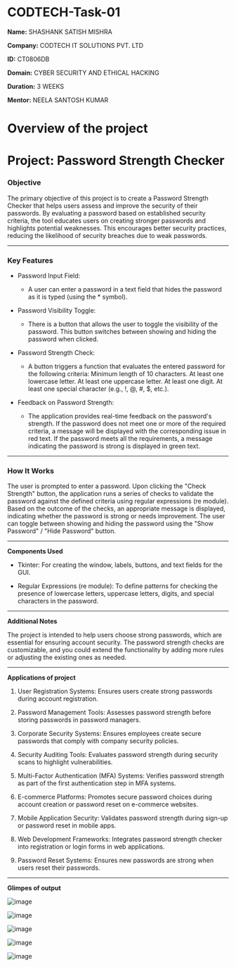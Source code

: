 # CODTECH-Task-01

**Name:** SHASHANK SATISH MISHRA

**Company:** CODTECH IT SOLUTIONS PVT. LTD

**ID:** CT0806DB

**Domain:** CYBER SECURITY AND ETHICAL HACKING

**Duration:** 3 WEEKS

**Mentor:** NEELA SANTOSH KUMAR

# Overview of the project

# Project: Password Strength Checker

### **Objective**

The primary objective of this project is to create a Password Strength Checker that helps users assess and improve the security of their passwords. By evaluating a password based on established security criteria, the tool educates users on creating stronger passwords and highlights potential weaknesses. This encourages better security practices, reducing the likelihood of security breaches due to weak passwords.

---

### **Key Features**

 - Password Input Field:
   - A user can enter a password in a text field that hides the password as it is typed (using the * symbol).

 - Password Visibility Toggle:
   - There is a button that allows the user to toggle the visibility of the password. This button switches between showing and hiding the password when clicked.

 - Password Strength Check:
     - A button triggers a function that evaluates the entered password for the following criteria:
     Minimum length of 10 characters.
     At least one lowercase letter.
     At least one uppercase letter.
     At least one digit.
     At least one special character (e.g., !, @, #, $, etc.).

 - Feedback on Password Strength:
    - The application provides real-time feedback on the password's strength. If the password does not meet one or more of the required criteria, a message will be displayed with the corresponding issue in red text.
    If the password meets all the requirements, a message indicating the password is strong is displayed in green text.

---

### **How It Works**

The user is prompted to enter a password.
Upon clicking the "Check Strength" button, the application runs a series of checks to validate the password against the defined criteria using regular expressions (re module).
Based on the outcome of the checks, an appropriate message is displayed, indicating whether the password is strong or needs improvement.
The user can toggle between showing and hiding the password using the "Show Password" / "Hide Password" button.

---

**Components Used**

 - Tkinter: For creating the window, labels, buttons, and text fields for the GUI.

 - Regular Expressions (re module): To define patterns for checking the presence of lowercase letters, uppercase letters, digits, and special characters in the password.

---

**Additional Notes**

The project is intended to help users choose strong passwords, which are essential for ensuring account security.
The password strength checks are customizable, and you could extend the functionality by adding more rules or adjusting the existing ones as needed.

---

**Applications of project**

1. User Registration Systems: Ensures users create strong passwords during account registration.

2. Password Management Tools: Assesses password strength before storing passwords in password managers.
 
3. Corporate Security Systems: Ensures employees create secure passwords that comply with company security policies.

4. Security Auditing Tools: Evaluates password strength during security scans to highlight vulnerabilities.

5. Multi-Factor Authentication (MFA) Systems: Verifies password strength as part of the first authentication step in MFA systems.

6. E-commerce Platforms: Promotes secure password choices during account creation or password reset on e-commerce websites.

7. Mobile Application Security: Validates password strength during sign-up or password reset in mobile apps.

8. Web Development Frameworks: Integrates password strength checker into registration or login forms in web applications.

9. Password Reset Systems: Ensures new passwords are strong when users reset their passwords.

---

**Glimpes of output**

![image](https://github.com/user-attachments/assets/115290cf-23b2-4496-b12e-ada634002a8e)

![image](https://github.com/user-attachments/assets/2d8b8ec3-fd77-4f19-8072-cebf98584f50)

![image](https://github.com/user-attachments/assets/da0f58af-5b9c-4ee0-9094-5ac91a599b29)

![image](https://github.com/user-attachments/assets/a6ab3c39-2468-4dd4-b9bf-a26a597827e5)

![image](https://github.com/user-attachments/assets/45e738f7-0e21-4ce3-be92-41bd81355921)












